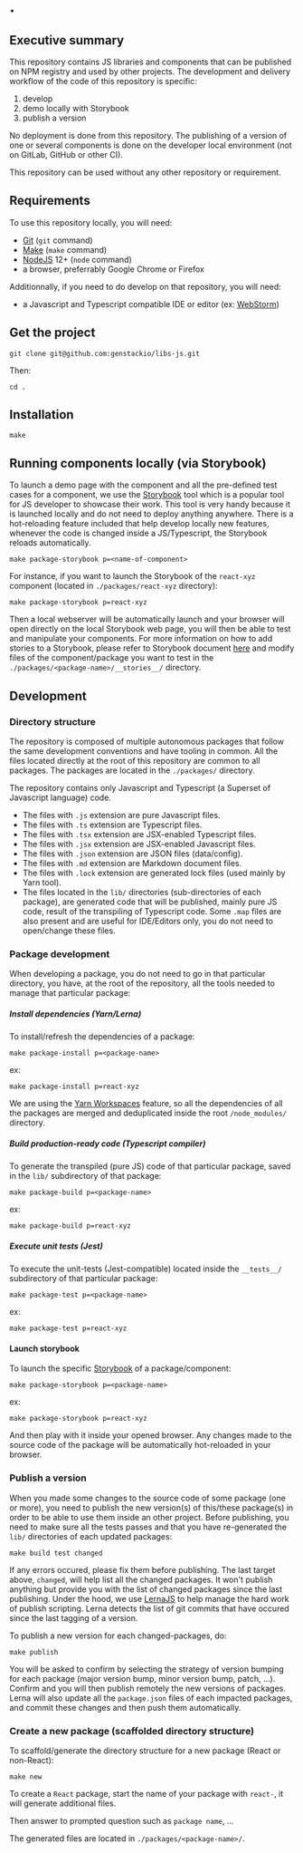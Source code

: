 # .

## Executive summary

This repository contains JS libraries and components that can be published on NPM registry and used by other projects.
The development and delivery workflow of the code of this repository is specific:

1. develop
2. demo locally with Storybook
3. publish a version

No deployment is done from this repository. The publishing of a version of one or several components is done on the developer local environment (not on GitLab, GitHub or other CI).

This repository can be used without any other repository or requirement.

## Requirements

To use this repository locally, you will need:

- [Git](https://git-scm.com/) (`git` command)
- [Make](https://en.wikipedia.org/wiki/Make_(software)) (`make` command)
- [NodeJS](https://nodejs.org/en/) 12+ (`node` command)
- a browser, preferrably Google Chrome or Firefox

Additionnally, if you need to do develop on that repository, you will need:

- a Javascript and Typescript compatible IDE or editor (ex: [WebStorm](https://www.jetbrains.com/webstorm/))

## Get the project

    git clone git@github.com:genstackio/libs-js.git

Then:

    cd .


## Installation


    make


## Running components locally (via Storybook)

To launch a demo page with the component and all the pre-defined test cases for a component, we use the [Storybook](https://storybook.js.org/) tool which is a popular tool for JS developer to showcase their work.
This tool is very handy because it is launched locally and do not need to deploy anything anywhere. There is a hot-reloading feature included that help develop locally new features, whenever the code is changed inside a JS/Typescript, the Storybook reloads automatically.

    make package-storybook p=<name-of-component>

For instance, if you want to launch the Storybook of the `react-xyz` component (located in `./packages/react-xyz` directory):

    make package-storybook p=react-xyz

Then a local webserver will be automatically launch and your browser will open directly on the local Storybook web page, you will then be able to test and manipulate your components.
For more information on how to add stories to a Storybook, please refer to Storybook document [here](https://storybook.js.org/) and modify files of the component/package you want to test in the `./packages/<package-name>/__stories__/` directory.

## Development

### Directory structure

The repository is composed of multiple autonomous packages that follow the same development conventions and have tooling in common.
All the files located directly at the root of this repository are common to all packages.
The packages are located in the `./packages/` directory.

The repository contains only Javascript and Typescript (a Superset of Javascript language) code.

* The files with `.js` extension are pure Javascript files.
* The files with `.ts` extension are Typescript files.
* The files with `.tsx` extension are JSX-enabled Typescript files.
* The files with `.jsx` extension are JSX-enabled Javascript files.
* The files with `.json` extension are JSON files (data/config).
* The files with `.md` extension are Markdown document files.
* The files with `.lock` extension are generated lock files (used mainly by Yarn tool).
* The files located in the `lib/` directories (sub-directories of each package), are generated code that will be published, mainly pure JS code, result of the transpiling of Typescript code. Some `.map` files are also present and are useful for IDE/Editors only, you do not need to open/change these files.

### Package development

When developing a package, you do not need to go in that particular directory, you have, at the root of the repository, all the tools needed to manage that particular package:

##### Install dependencies (Yarn/Lerna)

To install/refresh the dependencies of a package:

    make package-install p=<package-name>

ex:

    make package-install p=react-xyz

We are using the [Yarn Workspaces](https://classic.yarnpkg.com/en/docs/workspaces/) feature, so all the dependencies of all the packages are merged and deduplicated inside the root `/node_modules/` directory.

##### Build production-ready code (Typescript compiler)

To generate the transpiled (pure JS) code of that particular package, saved in the `lib/` subdirectory of that package:

    make package-build p=<package-name>

ex:

    make package-build p=react-xyz

##### Execute unit tests (Jest)

To execute the unit-tests (Jest-compatible) located inside the `__tests__/` subdirectory of that particular package:

    make package-test p=<package-name>

ex:

    make package-test p=react-xyz

#### Launch storybook

To launch the specific [Storybook](https://storybook.js.org/) of a package/component:

    make package-storybook p=<package-name>

ex:

    make package-storybook p=react-xyz

And then play with it inside your opened browser.
Any changes made to the source code of the package will be automatically hot-reloaded in your browser.

### Publish a version

When you made some changes to the source code of some package (one or more), you need to publish the new version(s) of this/these package(s) in order to be able to use them inside an other project.
Before publishing, you need to make sure all the tests passes and that you have re-generated the `lib/` directories of each updated packages:

    make build test changed

If any errors occured, please fix them before publishing.
The last target above, `changed`, will help list all the changed packages. It won't publish anything but provide you with the list of changed packages since the last publishing.
Under the hood, we use [LernaJS](https://lerna.js.org/) to help manage the hard work of publish scripting.
Lerna detects the list of git commits that have occured since the last tagging of a version.

To publish a new version for each changed-packages, do:

    make publish

You will be asked to confirm by selecting the strategy of version bumping for each package (major version bump, minor version bump, patch, ...).
Confirm and you will then publish remotely the new versions of packages. Lerna will also update all the `package.json` files of each impacted packages, and commit these changes and then push them automatically.

### Create a new package (scaffolded directory structure)

To scaffold/generate the directory structure for a new package (React or non-React):

    make new

To create a `React` package, start the name of your package with `react-`, it will generate additional files.

Then answer to prompted question such as `package name`, ...

The generated files are located in `./packages/<package-name>/`.

